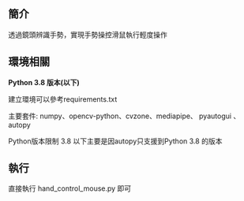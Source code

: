 ## 簡介

透過鏡頭辨識手勢，實現手勢操控滑鼠執行輕度操作

## 環境相關

**Python 3.8 版本(以下)**

建立環境可以參考requirements.txt

主要套件: numpy、opencv-python、cvzone、mediapipe、
pyautogui 、autopy

Python版本限制 3.8 以下主要是因autopy只支援到Python 3.8 的版本


## 執行

直接執行 hand_control_mouse.py 即可
